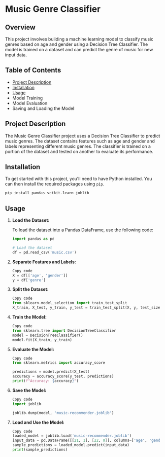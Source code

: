 # Music Genre Classifier

## Overview

This project involves building a machine learning model to classify music genres based on age and gender using a Decision Tree Classifier. The model is trained on a dataset and can predict the genre of music for new input data.

## Table of Contents

- [Project Description](#project-description)
- [Installation](#installation)
- [Usage](#usage)
- Model Training
- Model Evaluation
- Saving and Loading the Model

## Project Description

The Music Genre Classifier project uses a Decision Tree Classifier to predict music genres. The dataset contains features such as age and gender and labels representing different music genres. The classifier is trained on a portion of the dataset and tested on another to evaluate its performance.

## Installation

To get started with this project, you'll need to have Python installed. You can then install the required packages using `pip`.

```bash
pip install pandas scikit-learn joblib
```


## Usage

1. **Load the Dataset:**

   To load the dataset into a Pandas DataFrame, use the following code:

   ```python
   import pandas as pd
   
   # Load the dataset
   df = pd.read_csv('music.csv')
   ```
   

2. **Separate Features and Labels:**

   ```python
   Copy code
   X = df[['age', 'gender']]
   y = df['genre']
   ```

3. **Split the Dataset:**

   ```python
   Copy code
   from sklearn.model_selection import train_test_split
   X_train, X_test, y_train, y_test = train_test_split(X, y, test_size=0.2)
   ```

4. **Train the Model:**

   ```python
   Copy code
   from sklearn.tree import DecisionTreeClassifier
   model = DecisionTreeClassifier()
   model.fit(X_train, y_train)
   ```

5. **Evaluate the Model:**

   ```python
   Copy code
   from sklearn.metrics import accuracy_score
   
   predictions = model.predict(X_test)
   accuracy = accuracy_score(y_test, predictions)
   print(f"Accuracy: {accuracy}")
   ```
6. **Save the Model:**

   ```python
   Copy code
   import joblib
   
   joblib.dump(model, 'music-recommender.joblib')
   ```

6. **Load and Use the Model:**

   ```python
   Copy code
   loaded_model = joblib.load('music-recommender.joblib')
   input_data = pd.DataFrame([[21, 1], [22, 0]], columns=['age', 'gender'])
   sample_predictions = loaded_model.predict(input_data)
   print(sample_predictions)
   ```
